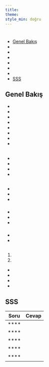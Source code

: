 ```yaml
---
title:
theme:
style_min: doğru
---
```

# 

## 

* [Genel Bakış]()
* []()
* []()
* []()
* []()
* []()
* []()
* [SSS]()

<a id="overview"></a>

## Genel Bakış





* 
* 
* 
* 
* 
* 
* 
* 

<a id="newcourses"></a>

## 





* 
* 
* 
* 

<a id="circletime"></a>

## 





### 

* 
* 
* 

### 

* 
* 
* 

### 

* 
* 

<a id="scaffolding"></a>

## 





1. 
2. 









* 
* 
* 
* 

<a id="unplugged"></a>

## 

<a id="endofcourse"></a>

## 

<a id="conclusion"></a>

## 

<a id="faq"></a>

## SSS

| Soru | Cevap |
| ---- | ----- |
| **** |       |
| **** |       |
| **** |       |
| **** |       |
| **** |       |